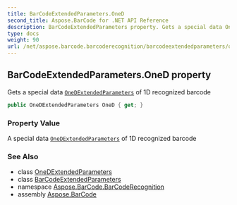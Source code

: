 ```yaml
---
title: BarCodeExtendedParameters.OneD
second_title: Aspose.BarCode for .NET API Reference
description: BarCodeExtendedParameters property. Gets a special data OneDExtendedParameters of 1D recognized barcode
type: docs
weight: 90
url: /net/aspose.barcode.barcoderecognition/barcodeextendedparameters/oned/
---
```

## BarCodeExtendedParameters.OneD property

Gets a special data [`OneDExtendedParameters`](../../onedextendedparameters/) of 1D recognized barcode

```csharp
public OneDExtendedParameters OneD { get; }
```

### Property Value

A special data [`OneDExtendedParameters`](../../onedextendedparameters/) of 1D recognized barcode

### See Also

* class [OneDExtendedParameters](../../onedextendedparameters/)
* class [BarCodeExtendedParameters](../)
* namespace [Aspose.BarCode.BarCodeRecognition](../../barcodeextendedparameters/)
* assembly [Aspose.BarCode](../../../)


